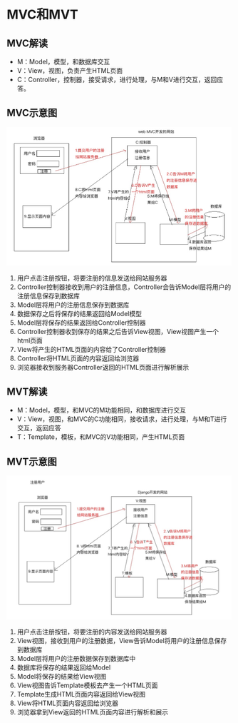 # MVC和MVT

## MVC解读

* M：Model，模型，和数据库交互
* V：View，视图，负责产生HTML页面
* C：Controller，控制器，接受请求，进行处理，与M和V进行交互，返回应答。

## MVC示意图

![MVC&#x793A;&#x610F;&#x56FE;](../.gitbook/assets/image%20%284%29.png)

1. 用户点击注册按钮，将要注册的信息发送给网站服务器
2. Controller控制器接收到用户的注册信息，Controller会告诉Model层将用户的注册信息保存到数据库
3. Model层将用户的注册信息保存到数据库
4. 数据保存之后将保存的结果返回给Model模型
5. Model层将保存的结果返回给Controller控制器
6. Controller控制器收到保存的结果之后告诉View视图，View视图产生一个html页面
7. View将产生的HTML页面的内容给了Controller控制器
8. Controller将HTML页面的内容返回给浏览器
9. 浏览器接收到服务器Controller返回的HTML页面进行解析展示

## MVT解读

* M：Model，模型，和MVC的M功能相同，和数据库进行交互
* V：View，视图，和MVC的C功能相同，接收请求，进行处理，与M和T进行交互，返回应答
* T：Template，模板，和MVC的V功能相同，产生HTML页面

## MVT示意图

![MVT&#x793A;&#x610F;&#x56FE;](../.gitbook/assets/image%20%283%29.png)

1. 用户点击注册按钮，将要注册的内容发送给网站服务器
2. View视图，接收到用户的注册数据，View告诉Model将用户的注册信息保存到数据库
3. Model层将用户的注册数据保存到数据库中
4. 数据库将保存的结果返回给Model
5. Model将保存的结果给View视图
6. View视图告诉Template模板去产生一个HTML页面
7. Template生成HTML页面内容返回给View视图
8. View将HTML页面内容返回给浏览器
9. 浏览器拿到View返回的HTML页面内容进行解析和展示

